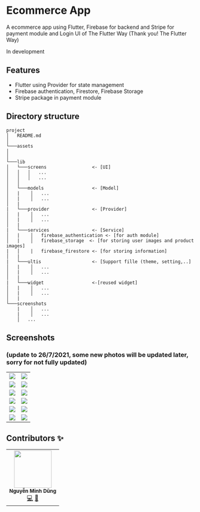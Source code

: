 # Ecommerce App

A ecommerce app using Flutter, Firebase for backend and Stripe for payment module and Login UI of The Flutter Way (Thank you! The Flutter Way)

In development

## Features

- Flutter using Provider for state management
- Firebase authentication, Firestore, Firebase Storage
- Stripe package in payment module

## Directory structure

```
project
│   README.md
│
└───assets
│
│
└───lib
│   └───screens                 <- [UI]
│   │   │   ...
│   │   │   ...
│   │
│   └───models                  <- [Model]
│   |    │   ...
│   |    │   ...
│   |
|   └───provider                <- [Provider]
│   |    │   ...
│   |    │   ...
│   |
|   └───services                <- [Service]
│   |    │   firebase_authentication <- [for auth module]
│   |    │   firebase_storage  <- [for storing user images and product images]
|   │    |   firebase_firestore <- [for storing information]
│   |
|   └───ultis                   <- [Support fille (theme, setting,..]
│   |    │   ...
│   |    │   ...
│   |
|   └───widget                  <-[reused widget]
│   |    │   ...
│   |    │   ...
│   |
└───screenshots
    |    │   ...
    |    │   ...
    │   ...
```

## Screenshots

### (update to 26/7/2021, some new photos will be updated later, sorry for not fully updated)

|                                 |                                  |
| :-----------------------------: | :------------------------------: |
|   ![](screenshots/login.png)    |   ![](screenshots/signup.png)    |
| ![](screenshots/home_light.png) | ![](screenshots/home2_light.png) |
| ![](screenshots/home_dark.png)  | ![](screenshots/home2_dark.png)  |
|  ![](screenshots/feed_all.png)  |  ![](screenshots/feed_cate.png)  |
|    ![](screenshots/cart.png)    |   ![](screenshots/detail.png)    |
|  ![](screenshots/favorite.png)  |    ![](screenshots/user.png)     |

## Contributors ✨

<table>
  <tr>
    <td align="center"><a> <img src="https://avatars.githubusercontent.com/u/63831488?v=4?s=100" width="100px;" alt=""/><br /><sub><b>Nguyễn Minh Dũng</b></sub></a><br /><a href="https://github.com/dungngminh/ecommerce/commits?author=dungngminh" title="Code">💻</a> <a href="https://github.com/dungngminh/ecommerce/commits?author=dungngminh" title="Documentation">📖</a> <a 
  </tr>
</table>
